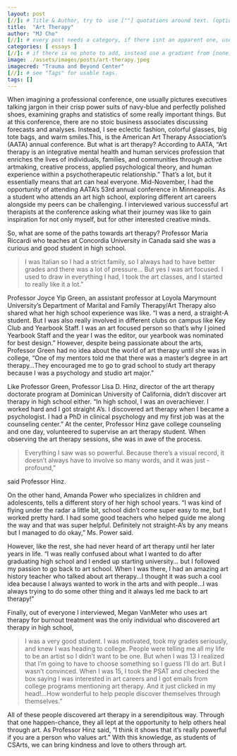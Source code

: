 ```yaml
---
layout: post
[//]: # Title & Author, try to  use [""] quotations around text. (optional, just formality).
title:  "Art Therapy"
author: "MJ Cho"
[//]: # every post needs a category, if there isnt an apparent one, use [misc].
categories: [ essays ]
[//]: # if there is no photo to add, instead use a gradient from [none] folder by picking a number from 1-10. (all gradients are .jpg)
image: ./assets/images/posts/art-therapy.jpeg
imagecred: "Trauma and Beyond Center"
[//]: # see "Tags" for usable tags.
tags: []
---
```


When imagining a professional conference, one usually pictures executives talking jargon in their crisp power suits of navy-blue and perfectly polished shoes, examining graphs and statistics of some really important things. But at this conference, there are no stoic business associates discussing forecasts and analyses. Instead, I see eclectic fashion, colorful glasses, big tote bags, and warm smiles.This, is the American Art Therapy Association’s (AATA) annual conference. But what is art therapy? According to AATA, “Art therapy is an integrative mental health and human services profession that enriches the lives of individuals, families, and communities through active artmaking, creative process, applied psychological theory, and human experience within a psychotherapeutic relationship.” That’s a lot, but it essentially means that art can heal everyone. Mid-November, I had the opportunity of attending AATA’s 53rd annual conference in Minneapolis. As a student who attends an art high school, exploring different art careers alongside my peers can be challenging. I interviewed various successful art therapists at the conference asking what their journey was like to gain inspiration for not only myself, but for other interested creative minds. 

So, what are some of the paths towards art therapy? Professor Maria Riccardi who teaches at Concordia University in Canada said she was a curious and good student in high school. 

> I was Italian so I had a strict family, so I always had to have better grades and there was a lot of pressure… But yes I was art focused. I used to draw in everything I had, I took the art classes, and I started to really like it a lot.”

Professor Joyce Yip Green, an assistant professor at Loyola Marymount University’s Department of Marital and Family Therapy/Art Therapy also shared what her high school experience was like. “I was a nerd, a straight-A student. But I was also really involved in different clubs on campus like Key Club and Yearbook Staff. I was an art focused person so that’s why I joined Yearbook Staff and the year I was the editor, our yearbook was nominated for best design.” However, despite being passionate about the arts, Professor Green had no idea about the world of art therapy until she was in college, “One of my mentors told me that there was a master’s degree in art therapy…They encouraged me to go to grad school to study art therapy because I was a psychology and studio art major.”

Like Professor Green, Professor Lisa D. Hinz, director of the art therapy doctorate program at Dominican University of California, didn’t discover art therapy in high school either. “In high school, I was an overachiever. I worked hard and I got straight A’s. I discovered art therapy when I became a psychologist. I had a PhD in clinical psychology and my first job was at the counseling center.” At the center, Professor Hinz gave college counseling and one day, volunteered to supervise an art therapy student. When observing the art therapy sessions, she was in awe of the process. 

> Everything I saw was so powerful. Because there’s a visual record, it doesn’t always have to involve so many words, and it was just - profound,” 

said Professor Hinz.

On the other hand, Amanda Power who specializes in children and adolescents, tells a different story of her high school years. “I was kind of flying under the radar a little bit, school didn’t come super easy to me, but I worked pretty hard. I had some good teachers who helped guide me along the way and that was super helpful. Definitely not straight-A’s by any means but I managed to do okay,” Ms. Power said.

However, like the rest, she had never heard of art therapy until her later years in life. “I was really confused about what I wanted to do after graduating high school and I ended up starting university… but I followed my passion to go back to art school. When I was there, I had an amazing art history teacher who talked about art therapy…I thought it was such a cool idea because I always wanted to work in the arts and with people…I was always trying to do some other thing and it always led me back to art therapy!”

Finally, out of everyone I interviewed, Megan VanMeter who uses art therapy for burnout treatment was the only individual who discovered art therapy in high school, 

> I was a very good student. I was motivated, took my grades seriously, and knew I was heading to college. People were telling me all my life to be an artist so I didn’t want to be one. But when I was 13 I realized that I’m going to have to choose something so I guess I’ll do art. But I wasn’t convinced. When I was 15, I took the PSAT and checked the box saying I was interested in art careers and I got emails from college programs mentioning art therapy. And it just clicked in my head!...How wonderful to help people discover themselves through themselves.”

All of these people discovered art therapy in a serendipitous way. Through that one happen-chance, they all lept at the opportunity to help others heal through art. As Professor Hinz said, “I think it shows that it’s really powerful if you are a person who values art.” With this knowledge, as students of CSArts, we can bring kindness and love to others through art.